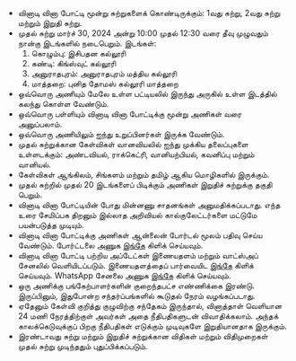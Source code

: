 - வினாடி வினா போட்டி மூன்று சுற்றுகளைக் கொண்டிருக்கும்: 1வது சுற்று, 2வது சுற்று மற்றும் இறுதி சுற்று.
- முதல் சுற்று மார்ச் 30, 2024 அன்று 10:00 முதல் 12:30 வரை தீவு முழுவதும் நான்கு இடங்களில் நடைபெறும். இடங்கள்:
  1.  கொழும்பு: இசிபதன கல்லூரி
  2.  கண்டி: கிங்ஸ்வுட் கல்லூரி
  3.  அனுராதபுரம்: அனுராதபுரம் மத்திய கல்லூரி
  4.  மாத்தறை: புனித தோமஸ் கல்லூரி மாத்தறை
- ஒவ்வொரு அணியும் மேலே உள்ள பட்டியலில் இருந்து அருகில் உள்ள இடத்தில் கலந்து கொள்ள வேண்டும்.
- ஒவ்வொரு பள்ளியும் வினாடி வினா போட்டிக்கு மூன்று அணிகள் வரை அனுப்பலாம்.
- ஒவ்வொரு அணியிலும் ஐந்து உறுப்பினர்கள் இருக்க வேண்டும்.
- முதல் சுற்றுக்கான கேள்விகள் வானவியலில் ஐந்து முக்கிய தலைப்புகளை உள்ளடக்கும்: அண்டவியல், ராக்கெட்ரி, வானியற்பியல், கவனிப்பு மற்றும் வானியல்.
- கேள்விகள் ஆங்கிலம், சிங்களம் மற்றும் தமிழ் ஆகிய மொழிகளில் இருக்கும்.
- முதல் சுற்றில் முதல் 20 இடங்களைப் பிடிக்கும் அணிகள் இறுதிச் சுற்றுக்கு தகுதி பெறும்.
- வினாடி வினா போட்டியின் போது மின்னணு சாதனங்கள் அனுமதிக்கப்படாது. எந்த உரை சேமிப்பக திறனும் இல்லாத அறிவியல் கால்குலேட்டர்களை மட்டுமே பயன்படுத்த முடியும்.
- வினாடி வினா போட்டிக்கு அணிகள் ஆன்லைன் போர்டல் மூலம் பதிவு செய்ய வேண்டும். போர்ட்டலை அணுக [இங்கே](https://sky24-icas.web.app) கிளிக் செய்யவும்.
- வினாடி வினா போட்டி பற்றிய அப்டேட்கள் இணையதளம் மற்றும் வாட்ஸ்அப் சேனலில் வெளியிடப்படும். இணையதளத்தைப் பார்வையிட [இங்கே](https://sky24-icas.web.app) கிளிக் செய்யவும். WhatsApp சேனலை அணுக [இங்கே](https://whatsapp.com/channel/0029VaNp7ThEquiYG2J5dX2l) கிளிக் செய்யவும். 
- ஒரு அணிக்கு பங்கேற்பாளர்களின் குறைந்தபட்ச எண்ணிக்கை இரண்டு. இருப்பினும், இதுபோன்ற சந்தர்ப்பங்களில் கூடுதல் நேரம் வழங்கப்படாது.
- ஏதேனும் கேள்வி குறித்து குழுவிற்கு சந்தேகம் இருந்தால், வினாத்தாள் வெளியான 24 மணி நேரத்திற்குள் அவர்கள் அதை நீதிபதிகளுடன் விவாதிக்கலாம். அந்தக் காலக்கெடுவுக்குப் பிறகு நீதிபதிகள் எடுக்கும் முடிவுகளே இறுதியானதாக இருக்கும்.
- இரண்டாவது சுற்று மற்றும் இறுதிச் சுற்றுக்கான விதிகள் மற்றும் விதிமுறைகள் முதல் சுற்று முடிந்ததும் புதுப்பிக்கப்படும்.
